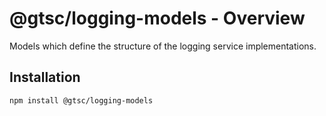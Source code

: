# @gtsc/logging-models - Overview

Models which define the structure of the logging service implementations.

## Installation

```shell
npm install @gtsc/logging-models
```
